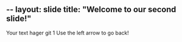 --
layout: slide
title: "Welcome to our second slide!"
---
Your text hager git 1
Use the left arrow to go back!

